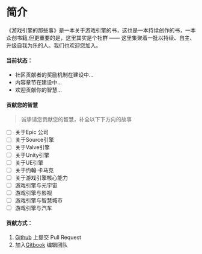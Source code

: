 # 简介

《游戏引擎的那些事》是一本关于游戏引擎的书，这也是一本持续创作的书，一本众创书籍,但更重要的是，这里其实是个社群 —— 这里集聚着一批以持续、自主、升级自我为乐的人。我们也欢迎您加入。

#### 当前状态：

* 社区贡献者的奖励机制在建设中...
* 内容章节在建设中...
* 欢迎贡献你的智慧...

#### 贡献您的智慧

> 诚挚请您贡献您的智慧，补全以下下方向的故事

* [ ] 关于Epic 公司
* [ ] 关于Source引擎
* [ ] 关于Valve引擎
* [ ] 关于Unity引擎
* [ ] 关于UE引擎
* [ ] 关于约翰·卡马克
* [ ] 关于游戏引擎核心能力
* [ ] 游戏引擎与元宇宙
* [ ] 游戏引擎与影视
* [ ] 游戏引擎与智慧城市
* [ ] 游戏引擎与汽车

#### 贡献方式：

1. [Github](https://github.com/SaudM/Game-engine-things) 上提交 Pull Request
2. 加入[Gitbook](https://app.gitbook.com/invite/6QpWF9RhvaYyobfH56gh/gdjTnKxabuiRxqq3j8IK) 编辑团队
